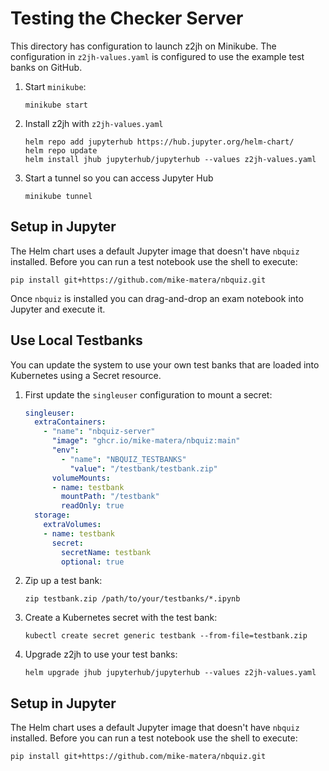 # Testing the Checker Server 

This directory has configuration to launch z2jh on Minikube. The configuration in `z2jh-values.yaml` is
configured to use the example test banks on GitHub. 

1. Start `minikube`:
    ```
    minikube start
    ```

1. Install z2jh with `z2jh-values.yaml`
    ```
    helm repo add jupyterhub https://hub.jupyter.org/helm-chart/
    helm repo update
    helm install jhub jupyterhub/jupyterhub --values z2jh-values.yaml
    ```

1. Start a tunnel so you can access Jupyter Hub
    ```
    minikube tunnel  
    ```

## Setup in Jupyter 

The Helm chart uses a default Jupyter image that doesn't have `nbquiz` installed. Before
you can run a test notebook use the shell to execute: 

```
pip install git+https://github.com/mike-matera/nbquiz.git
```

Once `nbquiz` is installed you can drag-and-drop an exam notebook into Jupyter and execute
it. 

## Use Local Testbanks 

You can update the system to use your own test banks that are loaded into 
Kubernetes using a Secret resource.

1. First update the `singleuser` configuration to mount a secret:
    ```yaml
    singleuser:
      extraContainers:
        - "name": "nbquiz-server"
          "image": "ghcr.io/mike-matera/nbquiz:main"
          "env":
            - "name": "NBQUIZ_TESTBANKS"
              "value": "/testbank/testbank.zip"
          volumeMounts:
          - name: testbank
            mountPath: "/testbank"
            readOnly: true
      storage:
        extraVolumes:
        - name: testbank
          secret:
            secretName: testbank
            optional: true
    ```

1. Zip up a test bank:
    ```
    zip testbank.zip /path/to/your/testbanks/*.ipynb
    ```

1. Create a Kubernetes secret with the test bank:
    ```
    kubectl create secret generic testbank --from-file=testbank.zip
    ```

1. Upgrade z2jh to use your test banks: 
    ```
    helm upgrade jhub jupyterhub/jupyterhub --values z2jh-values.yaml
    ```

## Setup in Jupyter 

The Helm chart uses a default Jupyter image that doesn't have `nbquiz` installed. Before
you can run a test notebook use the shell to execute: 

```
pip install git+https://github.com/mike-matera/nbquiz.git
```
